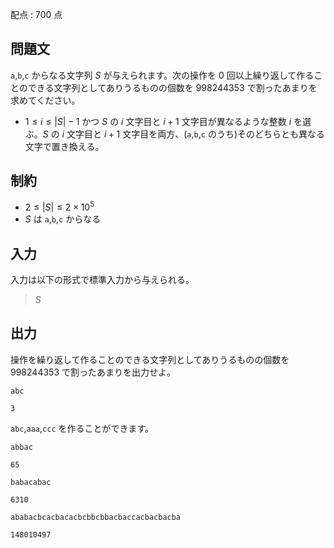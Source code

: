 配点 : $700$ 点

## 問題文

`a`,`b`,`c` からなる文字列 $S$ が与えられます。次の操作を $0$ 回以上繰り返して作ることのできる文字列としてありうるものの個数を
$998244353$ で割ったあまりを求めてください。

- $1\leq i\leq |S|-1$ かつ $S$ の $i$ 文字目と $i+1$ 文字目が異なるような整数 $i$ を選ぶ。$S$ の $i$ 文字目と $i+1$ 文字目を両方、(`a`,`b`,`c` のうち)そのどちらとも異なる文字で置き換える。

## 制約

- $2 \leq |S| \leq 2 \times 10^5$
- $S$ は `a`,`b`,`c` からなる

## 入力

入力は以下の形式で標準入力から与えられる。

> $S$

## 出力

操作を繰り返して作ることのできる文字列としてありうるものの個数を $998244353$ で割ったあまりを出力せよ。

```input1
abc
```

```output1
3
```

`abc`,`aaa`,`ccc` を作ることができます。

```input2
abbac
```

```output2
65
```

```input3
babacabac
```

```output3
6310
```

```input4
ababacbcacbacacbcbbcbbacbaccacbacbacba
```

```output4
148010497
```